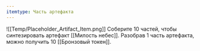 ```yaml
---
itemtype: Часть артефакта
---
```

![[Temp/Placeholder_Artifact_Item.png]]
Соберите 10 частей, чтобы синтезировать артефакт [[Милость небес]]. Разобрав  1 часть артефакта, можно получить 10 [[Бронзовый токен]].

